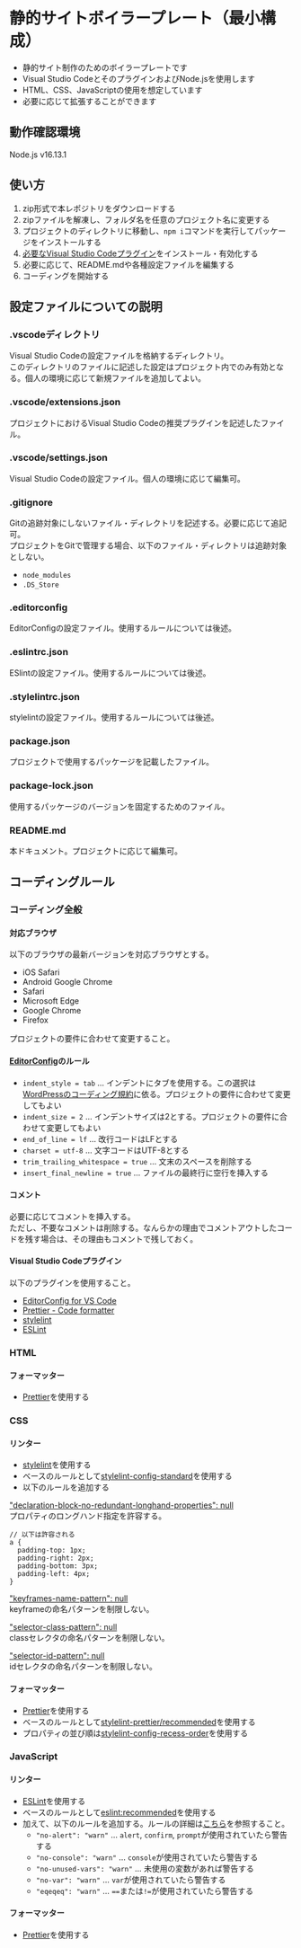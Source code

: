 # 静的サイトボイラープレート（最小構成）
- 静的サイト制作のためのボイラープレートです
- Visual Studio CodeとそのプラグインおよびNode.jsを使用します
- HTML、CSS、JavaScriptの使用を想定しています
- 必要に応じて拡張することができます

## 動作確認環境
Node.js v16.13.1

## 使い方
1. zip形式で本レポジトリをダウンロードする
2. zipファイルを解凍し、フォルダ名を任意のプロジェクト名に変更する
3. プロジェクトのディレクトリに移動し、`npm i`コマンドを実行してパッケージをインストールする
4. [必要なVisual Studio Codeプラグイン](https://github.com/foolish-pine/static-site-boilerplate-min#visual-studio-code%E3%83%97%E3%83%A9%E3%82%B0%E3%82%A4%E3%83%B3)をインストール・有効化する
5. 必要に応じて、README.mdや各種設定ファイルを編集する
6. コーディングを開始する

## 設定ファイルについての説明
### .vscodeディレクトリ
Visual Studio Codeの設定ファイルを格納するディレクトリ。<br>
このディレクトリのファイルに記述した設定はプロジェクト内でのみ有効となる。個人の環境に応じて新規ファイルを追加してよい。<br>

### .vscode/extensions.json
プロジェクトにおけるVisual Studio Codeの推奨プラグインを記述したファイル。

### .vscode/settings.json
Visual Studio Codeの設定ファイル。個人の環境に応じて編集可。

### .gitignore
Gitの追跡対象にしないファイル・ディレクトリを記述する。必要に応じて追記可。<br>
プロジェクトをGitで管理する場合、以下のファイル・ディレクトリは追跡対象としない。
- `node_modules`
- `.DS_Store`

### .editorconfig
EditorConfigの設定ファイル。使用するルールについては後述。

### .eslintrc.json
ESlintの設定ファイル。使用するルールについては後述。

### .stylelintrc.json
stylelintの設定ファイル。使用するルールについては後述。

### package.json
プロジェクトで使用するパッケージを記載したファイル。

### package-lock.json
使用するパッケージのバージョンを固定するためのファイル。

### README.md
本ドキュメント。プロジェクトに応じて編集可。

## コーディングルール
### コーディング全般
#### 対応ブラウザ
以下のブラウザの最新バージョンを対応ブラウザとする。
- iOS Safari
- Android Google Chrome
- Safari
- Microsoft Edge
- Google Chrome
- Firefox

プロジェクトの要件に合わせて変更すること。

#### [EditorConfig](https://editorconfig.org/)のルール
- `indent_style = tab` … インデントにタブを使用する。この選択は[WordPressのコーディング規約](https://developer.wordpress.org/coding-standards/wordpress-coding-standards/php/#indentation)に依る。プロジェクトの要件に合わせて変更してもよい
- `indent_size = 2` … インデントサイズは2とする。プロジェクトの要件に合わせて変更してもよい
- `end_of_line = lf` … 改行コードはLFとする
- `charset = utf-8` … 文字コードはUTF-8とする
- `trim_trailing_whitespace = true` … 文末のスペースを削除する
- `insert_final_newline = true` … ファイルの最終行に空行を挿入する

#### コメント
必要に応じてコメントを挿入する。<br>
ただし、不要なコメントは削除する。なんらかの理由でコメントアウトしたコードを残す場合は、その理由もコメントで残しておく。

#### Visual Studio Codeプラグイン
以下のプラグインを使用すること。

- [EditorConfig for VS Code](https://marketplace.visualstudio.com/items?itemName=EditorConfig.EditorConfig)
- [Prettier - Code formatter](https://marketplace.visualstudio.com/items?itemName=esbenp.prettier-vscode)
- [stylelint](https://marketplace.visualstudio.com/items?itemName=stylelint.vscode-stylelint)
- [ESLint](https://marketplace.visualstudio.com/items?itemName=dbaeumer.vscode-eslint)

### HTML
#### フォーマッター
- [Prettier](https://marketplace.visualstudio.com/items?itemName=esbenp.prettier-vscode)を使用する

### CSS
#### リンター
- [stylelint](https://stylelint.io/)を使用する
- ベースのルールとして[stylelint-config-standard](https://github.com/stylelint/stylelint-config-standard)を使用する
- 以下のルールを追加する

["declaration-block-no-redundant-longhand-properties": null](https://stylelint.io/user-guide/rules/list/declaration-block-no-redundant-longhand-properties/)<br>
プロパティのロングハンド指定を許容する。
```
// 以下は許容される
a {
  padding-top: 1px;
  padding-right: 2px;
  padding-bottom: 3px;
  padding-left: 4px;
}
```

["keyframes-name-pattern": null](https://stylelint.io/user-guide/rules/list/keyframes-name-pattern/)<br>
keyframeの命名パターンを制限しない。

["selector-class-pattern": null](https://stylelint.io/user-guide/rules/list/selector-class-pattern/)<br>
classセレクタの命名パターンを制限しない。

["selector-id-pattern": null](https://stylelint.io/user-guide/rules/list/selector-id-pattern/)<br>
idセレクタの命名パターンを制限しない。

#### フォーマッター
- [Prettier](https://prettier.io/)を使用する
- ベースのルールとして[stylelint-prettier/recommended](https://github.com/prettier/stylelint-prettier)を使用する
- プロパティの並び順は[stylelint-config-recess-order](https://github.com/stormwarning/stylelint-config-recess-order)を使用する

### JavaScript
#### リンター
- [ESLint](https://eslint.org/)を使用する
- ベースのルールとして[eslint:recommended](https://eslint.org/docs/rules/)を使用する
- 加えて、以下のルールを追加する。ルールの詳細は[こちら](https://eslint.org/docs/rules/)を参照すること。
	- `"no-alert": "warn"` … `alert`, `confirm`, `prompt`が使用されていたら警告する
	- `"no-console": "warn"` … `console`が使用されていたら警告する
	- `"no-unused-vars": "warn"` … 未使用の変数があれば警告する
	- `"no-var": "warn"` … `var`が使用されていたら警告する
	- `"eqeqeq": "warn"` … `==`または`!=`が使用されていたら警告する

#### フォーマッター
- [Prettier](https://prettier.io/)を使用する
